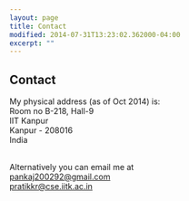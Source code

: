 ```yaml
---
layout: page
title: Contact
modified: 2014-07-31T13:23:02.362000-04:00
excerpt: ""
---
```


## Contact
My physical address (as of Oct 2014) is:  
Room no B-218, Hall-9  
IIT Kanpur  
Kanpur - 208016  
India

<br/>Alternatively you can email me at  
<pankaj200292@gmail.com>  
<pratikkr@cse.iitk.ac.in>

